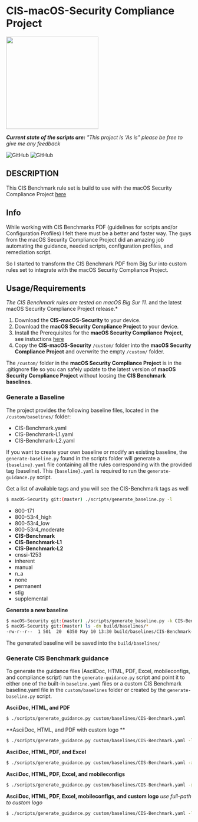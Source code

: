 # CIS-macOS-Security Compliance Project
<img src="https://github.com/mvdbent/CIS-macOS-Security/blob/main/custom/Images/CIS-macOS-Security.png" width="250">

_**Current state of the scripts are:** "This project is 'As is" please be free to give me any feedback_

![GitHub](https://img.shields.io/badge/macOS-11-success)
![GitHub](https://img.shields.io/github/license/mvdbent/CIS-macOS-Security)

## DESCRIPTION
This CIS Benchmark rule set is build to use with the macOS Security Compliance Project [here](https://github.com/usnistgov/macos_security)

## Info
While working with CIS Benchmarks PDF (guidelines for scripts and/or Configuration Profiles) I felt there must be a better and faster way. The guys from the macOS Security Compliance Project did an amazing job automating the guidance, needed scripts, configuration profiles, and remediation script.

So I started to transform the CIS Benchmark PDF from Big Sur into custom rules set to integrate with the macOS Security Compliance Project.

## Usage/Requirements
*The CIS Benchmark rules are tested on macOS Big Sur 11.* and the latest macOS Security Compliance Project release.*

1. Download the **CIS-macOS-Security** to your device. 
2. Download the **macOS Security Compliance Project** to your device.
3. Install the Prerequisites for the **macOS Security Compliance Project**, see instuctions [here](https://github.com/usnistgov/macos_security/wiki/Getting-Started)
4. Copy the **CIS-macOS-Security** `/custom/` folder into the **macOS Security Compliance Project** and overwrite the empty `/custom/` folder. 

The `/custom/` folder in the **macOS Security Compliance Project** is in the .gitignore file so you can safely update to the latest version of **macOS Security Compliance Project** without loosing the **CIS Benchmark baselines**.


### Generate a Baseline
The project provides the following baseline files, located in the `/custom/baselines/` folder:

* CIS-Benchmark.yaml
* CIS-Benchmark-L1.yaml
* CIS-Benchmark-L2.yaml

If you want to create your own baseline or modify an existing baseline, the `generate-baseline.py` found in the scripts folder will generate a `{baseline}.yaml` file containing all the rules corresponding with the provided tag (baseline). This `{baseline}.yaml` is required to run the `generate-guidance.py` script.

Get a list of available tags and you will see the CIS-Benchmark tags as well
```bash
$ macOS-Security git:(master) ./scripts/generate_baseline.py -l
```

* 800-171
* 800-53r4_high
* 800-53r4_low
* 800-53r4_moderate
* **CIS-Benchmark**
* **CIS-Benchmark-L1**
* **CIS-Benchmark-L2**
* cnssi-1253
* inherent
* manual
* n_a
* none
* permanent
* stig
* supplemental

**Generate a new baseline**

```bash
$ macOS-Security git:(master) ./scripts/generate_baseline.py -k CIS-Benchmark-L1
$ macOS-Security git:(master) ls -dn build/baselines/*
-rw-r--r--  1 501  20  6350 May 10 13:30 build/baselines/CIS-Benchmark-L1.yaml
```
The generated baseline will be saved into the `build/baselines/`

### Generate CIS Benchmark guidance

To generate the guidance files (AsciiDoc, HTML, PDF, Excel, mobileconfigs, and compliance script) run the `generate-guidance.py` script and point it to either one of the built-in `baseline.yaml` files or a custom CIS Benchmark baseline.yaml file in the `custom/baselines` folder or created by the `generate-baseline.py` script.

**AsciiDoc, HTML, and PDF**

```bash
$ ./scripts/generate_guidance.py custom/baselines/CIS-Benchmark.yaml
```

**AsciiDoc, HTML, and PDF with custom logo **

```bash
$ ./scripts/generate_guidance.py custom/baselines/CIS-Benchmark.yaml -l /Git/macOS-Security/custom/Images/cis_banner.png
```

**AsciiDoc, HTML, PDF, and Excel**

```bash
$ ./scripts/generate_guidance.py custom/baselines/CIS-Benchmark.yaml -x
```
**AsciiDoc, HTML, PDF, Excel, and mobileconfigs**

```bash
$ ./scripts/generate_guidance.py custom/baselines/CIS-Benchmark.yaml -x -p
```

**AsciiDoc, HTML, PDF, Excel, mobileconfigs, and custom logo**
_use full-path to custom logo_
```bash
$ ./scripts/generate_guidance.py custom/baselines/CIS-Benchmark.yaml -l /Git/macOS-Security/custom/Images/cis_banner.png -p -x
```
